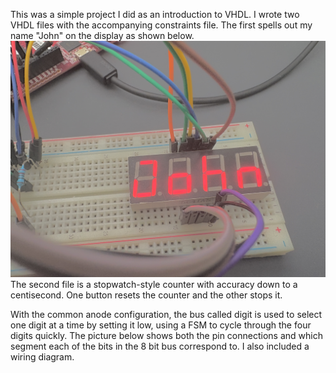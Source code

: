 This was a simple project I did as an introduction to VHDL. I wrote two VHDL files with the accompanying constraints file. 
The first spells out my name "John" on the display as shown below.
![Example Image](John.jpg) 
The second file is a stopwatch-style counter with accuracy down to a centisecond. One button resets the counter and the other stops it.

With the common anode configuration, the bus called digit is used to select one digit at a time by setting it low, using a FSM to cycle through the four digits quickly.
The picture below shows both the pin connections and which segment each of the bits in the 8 bit bus correspond to. I also included a wiring diagram.
